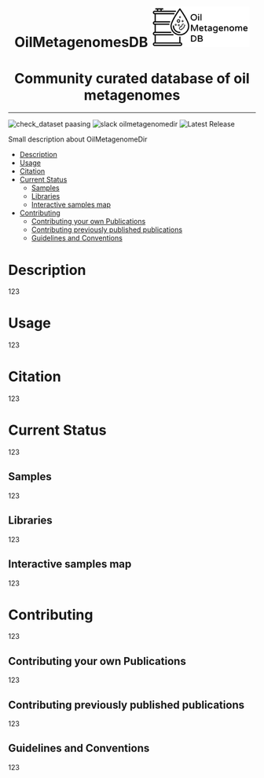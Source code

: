 <link href="head-readme.css" rel="stylesheet" type="text/css">

<div class="header">
  <h1 align="center"> OilMetagenomesDB <img src="image/git_img_top.PNG" alt="logo" class="object logo move-right" width="200"/></h1>
  <!-- <img alt="logo" src="/image/git_img_top.png"  class="apps" width="150"/>
  <h1 align="center">OilMetagenomesDB Project</h1> -->
</div>

<!-- <h1 align="center"> OilMetagenomesDB <img src="/image/git_img_top.png" alt="logo" width="300"/></h1> -->
<h1 align="center">Community curated database of oil metagenomes</h1>

---
![check_dataset paasing](https://img.shields.io/badge/check__dataset-passing-brightgreen) ![slack oilmetagenomedir](https://img.shields.io/badge/slack-oilmetagenomedir-blue) ![Latest Release](https://img.shields.io/badge/Latest__Release-v0.1-orange)

Small description about OilMetagenomeDir

+ [Description](https://github.com/rakhmanov-tr/bioinf_agni/edit/main/README.md#description)
+ [Usage](https://github.com/rakhmanov-tr/bioinf_agni/edit/main/README.md#usage)
+ [Citation](https://github.com/rakhmanov-tr/bioinf_agni/edit/main/README.md#citation)
+ [Current Status](https://github.com/rakhmanov-tr/bioinf_agni/edit/main/README.md#current-status)
  + [Samples](https://github.com/rakhmanov-tr/bioinf_agni/edit/main/README.md#samples)
  + [Libraries](https://github.com/rakhmanov-tr/bioinf_agni/edit/main/README.md#libraries)
  + [Interactive samples map](https://github.com/rakhmanov-tr/bioinf_agni/edit/main/README.md#interactive-samples-map)
+ [Contributing](https://github.com/rakhmanov-tr/bioinf_agni/edit/main/README.md#contributing)
  + [Contributing your own Publications](https://github.com/rakhmanov-tr/bioinf_agni/edit/main/README.md#contributing-your-own-publications)
  + [Contributing previously published publications](https://github.com/rakhmanov-tr/bioinf_agni/edit/main/README.md#contributing-previously-published-publications)
  + [Guidelines and Conventions](https://github.com/rakhmanov-tr/bioinf_agni/edit/main/README.md#guidelines-and-conventions)

# Description
123
# Usage
123
# Citation
123
# Current Status
123
## Samples
123
## Libraries
123
## Interactive samples map
123
# Contributing
123
## Contributing your own Publications
123
## Contributing previously published publications
123
## Guidelines and Conventions
123
